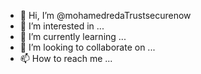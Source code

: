 - 👋 Hi, I’m @mohamedredaTrustsecurenow
- 👀 I’m interested in ...
- 🌱 I’m currently learning ...
- 💞️ I’m looking to collaborate on ...
- 📫 How to reach me ...

<!---
mohamedredaTrustsecurenow/mohamedredaTrustsecurenow is a ✨ special ✨ repository because its `README.md` (this file) appears on your GitHub profile.
You can click the Preview link to take a look at your changes.
--->
